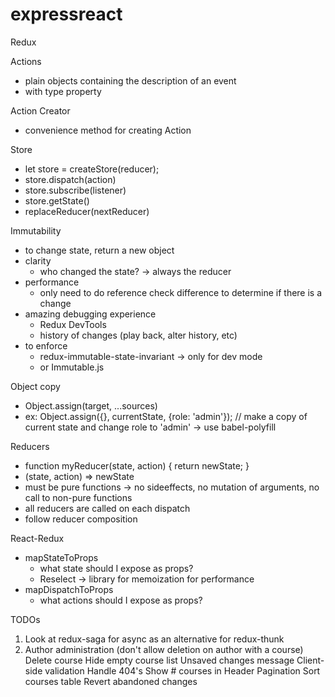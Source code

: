 # expressreact

Redux

Actions
- plain objects containing the description of an event
- with type property

Action Creator
- convenience method for creating Action

Store
- let store = createStore(reducer);
- store.dispatch(action)
- store.subscribe(listener)
- store.getState()
- replaceReducer(nextReducer)

Immutability
- to change state, return a new object
- clarity
  - who changed the state? -> always the reducer
- performance
  - only need to do reference check difference to determine if there is a change
- amazing debugging experience
  - Redux DevTools
  - history of changes (play back, alter history, etc)
- to enforce
  - redux-immutable-state-invariant -> only for dev mode
  - or Immutable.js

Object copy
- Object.assign(target, ...sources)
- ex: Object.assign({}, currentState, {role: 'admin'}); // make a copy of current state and change role to 'admin' -> use babel-polyfill

Reducers
- function myReducer(state, action) {
    return newState;
  }
- (state, action) => newState
- must be pure functions -> no sideeffects, no mutation of arguments, no call to non-pure functions
- all reducers are called on each dispatch
- follow reducer composition

React-Redux
- mapStateToProps
  - what state should I expose as props?
  - Reselect -> library for memoization for performance
- mapDispatchToProps
  - what actions should I expose as props?

TODOs
1. Look at redux-saga for async as an alternative for redux-thunk
2. Author administration (don't allow deletion on author with a course)
   Delete course
   Hide empty course list
   Unsaved changes message
   Client-side validation
   Handle 404's
   Show # courses in Header
   Pagination
   Sort courses table
   Revert abandoned changes
